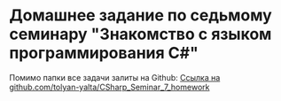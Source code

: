 # Домашнее задание по седьмому семинару "Знакомство с языком программирования С#"

Помимо папки все задачи залиты на Github: [Ссылка на github.com/tolyan-yalta/CSharp_Seminar_7_homework](https://github.com/tolyan-yalta/CSharp_Seminar_7_homework.git)
